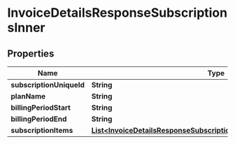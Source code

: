 

# InvoiceDetailsResponseSubscriptionsInner


## Properties

| Name | Type | Description | Notes |
|------------ | ------------- | ------------- | -------------|
|**subscriptionUniqueId** | **String** |  |  [optional] |
|**planName** | **String** |  |  [optional] |
|**billingPeriodStart** | **String** |  |  [optional] |
|**billingPeriodEnd** | **String** |  |  [optional] |
|**subscriptionItems** | [**List&lt;InvoiceDetailsResponseSubscriptionsInnerSubscriptionItemsInner&gt;**](InvoiceDetailsResponseSubscriptionsInnerSubscriptionItemsInner.md) |  |  [optional] |




